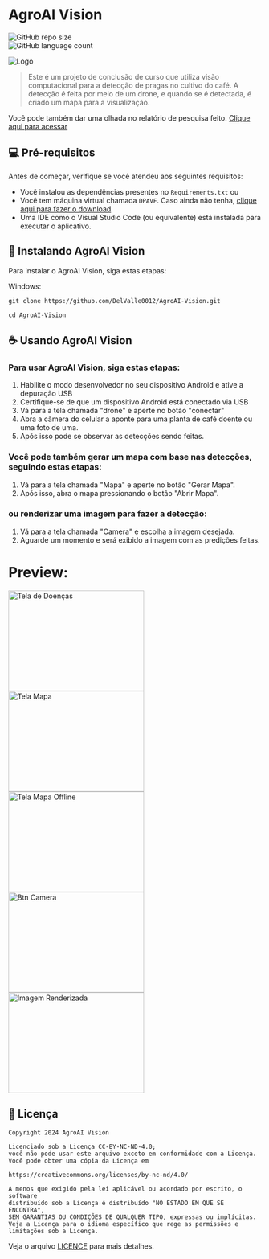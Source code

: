 
# AgroAI Vision

![GitHub repo size](https://img.shields.io/github/repo-size/DelValle0012/DPA?style=for-the-badge)  
![GitHub language count](https://img.shields.io/github/languages/count/DelValle0012/DPA?style=for-the-badge)


<img src="logo.png" alt="Logo">

> Este é um projeto de conclusão de curso que utiliza visão computacional para a detecção de pragas no cultivo do café. A detecção é feita por meio de um drone, e quando se é detectada, é criado um mapa para a visualização.

Você pode também dar uma olhada no relatório de pesquisa feito. [Clique aqui para acessar](https://drive.google.com/drive/folders/1LQsCwucPp1_F5gqI1jyFQT958xkkxmXJ?usp=sharing)

## 💻 Pré-requisitos

Antes de começar, verifique se você atendeu aos seguintes requisitos:

- Você instalou as dependências presentes no `Requirements.txt` ou
- Você tem máquina virtual chamada `DPAVF`. Caso ainda não tenha, [clique aqui para fazer o download](https://drive.google.com/drive/folders/1XS9U8ukY6sCi-cNIkwGDrP4UhMYsA-Ls?usp=sharing)
- Uma IDE como o Visual Studio Code (ou equivalente) está instalada para executar o aplicativo.
  


## 🚀 Instalando AgroAI Vision

Para instalar o AgroAI Vision, siga estas etapas:

Windows:

```
git clone https://github.com/DelValle0012/AgroAI-Vision.git
```

```
cd AgroAI-Vision
```

## ☕ Usando AgroAI Vision

### Para usar AgroAI Vision, siga estas etapas:

1. Habilite o modo desenvolvedor no seu dispositivo Android e ative a depuração USB
2. Certifique-se de que um dispositivo Android está conectado via USB
3. Vá para a tela chamada "drone" e aperte no botão "conectar"
4. Abra a câmera do celular a aponte para uma planta de café doente ou uma foto de uma.
5. Após isso pode se observar as detecções sendo feitas.

### Você pode também gerar um mapa com base nas detecções, seguindo estas etapas:

1. Vá para a tela chamada "Mapa" e aperte no botão "Gerar Mapa".
2. Após isso, abra o mapa pressionando o botão "Abrir Mapa".

### ou renderizar uma imagem para fazer a detecção:

1. Vá para a tela chamada "Camera" e escolha a imagem desejada.
2. Aguarde um momento e será exibido a imagem com as predições feitas.

# Preview:
<img src="https://github.com/DelValle0012/PragueCombat/blob/main/imgrepo/TelaDoencas.png" alt="Tela de Doenças" width="270" height="200" /> <img src="https://github.com/DelValle0012/PragueCombat/blob/main/imgrepo/TelaMapa.png" alt="Tela Mapa" width="270" height="200" /> 
<img src="https://github.com/DelValle0012/PragueCombat/blob/main/imgrepo/TelaMapaOffline.png" alt="Tela Mapa Offline" width="270" height="200" /> 
<img src="https://github.com/DelValle0012/PragueCombat/blob/main/imgrepo/btnCamera.png" alt="Btn Camera" width="270" height="200" /> 
<img src="https://github.com/DelValle0012/PragueCombat/blob/main/imgrepo/imgRenderizada.png" alt="Imagem Renderizada" width="270" height="200" /> 


## 📝 Licença

```
Copyright 2024 AgroAI Vision

Licenciado sob a Licença CC-BY-NC-ND-4.0;
você não pode usar este arquivo exceto em conformidade com a Licença.
Você pode obter uma cópia da Licença em

https://creativecommons.org/licenses/by-nc-nd/4.0/

A menos que exigido pela lei aplicável ou acordado por escrito, o software
distribuído sob a Licença é distribuído "NO ESTADO EM QUE SE ENCONTRA",
SEM GARANTIAS OU CONDIÇÕES DE QUALQUER TIPO, expressas ou implícitas.
Veja a Licença para o idioma específico que rege as permissões e
limitações sob a Licença.
```
Veja o arquivo [LICENCE](LICENSE) para mais detalhes.


